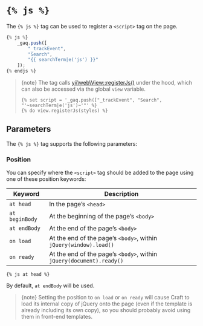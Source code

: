 # `{% js %}`

The `{% js %}` tag can be used to register a `<script>` tag on the page.

```javascript
{% js %}
    _gaq.push([
        "_trackEvent",
        "Search",
        "{{ searchTerm|e('js') }}"
    ]);
{% endjs %}
```

> {note} The tag calls [yii\web\View::registerJs()](http://www.yiiframework.com/doc-2.0/yii-web-view.html#registerJs()-detail) under the hood, which can also be accessed via the global `view` variable.
> 
> ```twig
> {% set script = '_gaq.push(["_trackEvent", "Search", "'~searchTerm|e('js')~'"' %}
> {% do view.registerJs(styles) %}
> ``` 

## Parameters

The `{% js %}` tag supports the following parameters:

### Position

You can specify where the `<script>` tag should be added to the page using one of these position keywords:

| Keyword | Description
| ------- | -----------
| `at head` | In the page’s `<head>`
| `at beginBody` | At the beginning of the page’s `<body>`
| `at endBody` | At the end of the page’s `<body>`
| `on load` | At the end of the page’s `<body>`, within `jQuery(window).load()`
| `on ready` | At the end of the page’s `<body>`, within `jQuery(document).ready()`

```twig
{% js at head %}
```

By default, `at endBody` will be used.

> {note} Setting the position to `on load` or `on ready` will cause Craft to load its internal copy of jQuery onto the page (even if the template is already including its own copy), so you should probably avoid using them in front-end templates.
